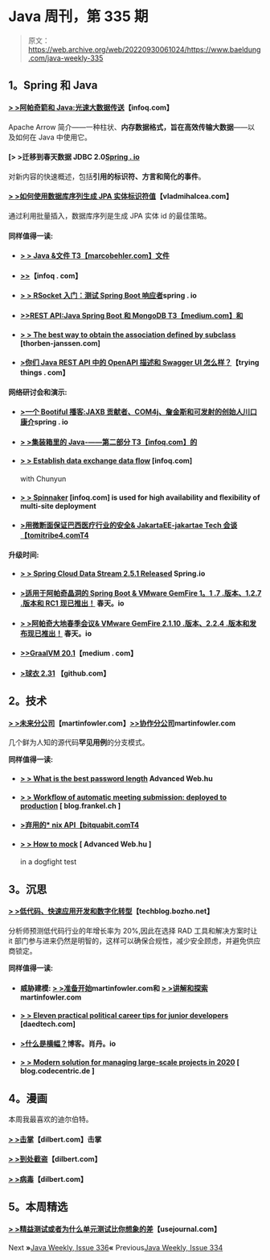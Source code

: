 # Java 周刊，第 335 期

> 原文：<https://web.archive.org/web/20220930061024/https://www.baeldung.com/java-weekly-335>

## **1。Spring 和 Java**

#### [**> >阿帕奇箭和 Java:光速大数据传送**](https://web.archive.org/web/20220628132040/https://www.infoq.com/articles/apache-arrow-java/)【infoq.com】

Apache Arrow 简介——一种柱状、**内存数据格式，旨在高效传输大数据**——以及如何在 Java 中使用它。

#### [**> >迁移到春天数据 JDBC 2.0**[Spring . io](https://web.archive.org/web/20220628132040/https://spring.io/blog/2020/05/20/migrating-to-spring-data-jdbc-2-0)

对新内容的快速概述，包括**引用的标识符、方言和简化的事件**。

#### [**> >如何使用数据库序列生成 JPA 实体标识符值**](https://web.archive.org/web/20220628132040/https://vladmihalcea.com/jpa-entity-identifier-sequence/)【vladmihalcea.com】

通过利用批量插入，数据库序列是生成 JPA 实体 id 的最佳策略。

#### **同样值得一读:**

*   #### [**> > Java &文件** T3【marcobehler.com】文件](https://web.archive.org/web/20220628132040/https://www.marcobehler.com/guides/java-files)

*   #### [**>>**](https://web.archive.org/web/20220628132040/https://www.infoq.com/news/2020/05/java-at-25/?utm_campaign=infoq_content&utm_source=infoq&utm_medium=feed&utm_term=Java)【infoq . com】

*   #### [**> > RSocket 入门：测试 Spring Boot 响应者**](https://web.archive.org/web/20220628132040/https://spring.io/blog/2020/05/25/getting-started-with-rsocket-testing-spring-boot-responders)spring . io

*   #### [**>>REST API:Java Spring Boot 和 MongoDB** T3【medium.com】和](https://web.archive.org/web/20220628132040/https://medium.com/@gtommee97/rest-api-java-spring-boot-and-mongodb-4dffbcabbaf5)

*   #### [**> > The best way to obtain the association defined by subclass**](https://web.archive.org/web/20220628132040/https://thorben-janssen.com/fetch-association-of-subclass/) [thorben-janssen.com]

*   #### [**>你们 Java REST API 中的 OpenAPI 描述和 Swagger UI 怎么样？**](https://web.archive.org/web/20220628132040/https://tryingthings.wordpress.com/2020/05/20/how-about-openapi-descriptions-and-swagger-ui-in-your-java-rest-api/)【trying things . com】

**网络研讨会和演示:**

*   #### [**>一个 Bootiful 播客:JAXB 贡献者、COM4j、詹金斯和可发射的创始人川口康介**](https://web.archive.org/web/20220628132040/https://spring.io/blog/2020/05/21/a-bootiful-podcast-jaxb-contributor-com4j-jenkins-and-launchable-founder-kohsuke-kawaguchi)spring . io

*   #### [**> >集装箱里的 Java-——第二部分** T3【infoq.com】的](https://web.archive.org/web/20220628132040/https://www.infoq.com/presentations/openjdk-containers/)

*   #### [**> > Establish data exchange data flow**](https://web.archive.org/web/20220628132040/https://www.infoq.com/presentations/spring-data-flow-patterns/?utm_campaign=infoq_content&utm_source=infoq&utm_medium=feed&utm_term=Java) [infoq.com]

    with Chunyun
*   #### [**> > Spinnaker**](https://web.archive.org/web/20220628132040/https://www.infoq.com/presentations/pivotal-spinnaker-cloud-resiliency/?utm_campaign=infoq_content&utm_source=infoq&utm_medium=feed&utm_term=Java) [infoq.com] is used for high availability and flexibility of multi-site deployment

*   #### [**>用微断面保证巴西医疗行业的安全& JakartaEE-jakartae Tech 会谈**【tomitribe4.comT4](https://web.archive.org/web/20220628132040/https://www.tomitribe.com/blog/keeping-brazils-medical-industry-safe-with-microprofile-jakartaee-jakarta-tech-talks/)

**升级时间:**

*   #### [**> > Spring Cloud Data Stream 2.5.1 Released**](https://web.archive.org/web/20220628132040/https://spring.io/blog/2020/05/20/spring-cloud-data-flow-2-5-1-released) Spring.io

*   #### [**>适用于阿帕奇晶洞的 Spring Boot & VMware GemFire 1。1 .7 .版本、1.2.7 .版本和 RC1 现已推出！**](https://web.archive.org/web/20220628132040/https://spring.io/blog/2020/05/19/spring-boot-for-apache-geode-vmware-gemfire-1-1-7-release-1-2-7-release-and-1-3-0-rc1-available) 春天。io

*   #### [**> >阿帕奇大地春季会议& VMware GemFire 2.1.10 .版本、2.2.4 .版本和发布现已推出！**](https://web.archive.org/web/20220628132040/https://spring.io/blog/2020/05/19/spring-session-for-apache-geode-vmware-gemfire-2-1-10-release-2-2-4-release-and-2-3-0-release-available) 春天。io

*   #### [**>>GraalVM 20.1**](https://web.archive.org/web/20220628132040/https://medium.com/graalvm/graalvm-20-1-7ce7e89f066b)【medium . com】

*   #### [**>球衣 2.31**](https://web.archive.org/web/20220628132040/https://github.com/eclipse-ee4j/jersey/releases/tag/2.31) 【github.com】

## **2。技术**

#### [**> >未来分公司**](https://web.archive.org/web/20220628132040/https://martinfowler.com/articles/branching-patterns.html#future-branch)【martinfowler.com】[**>>协作分公司**](https://web.archive.org/web/20220628132040/https://martinfowler.com/articles/branching-patterns.html#collaboration-branch)martinfowler.com

几个鲜为人知的源代码**罕见用例**的分支模式。

**同样值得一读:**

*   #### [**> > What is the best password length**](https://web.archive.org/web/20220628132040/https://advancedweb.hu/what-is-the-optimal-password-length/) Advanced Web.hu

*   #### [**> > Workflow of automatic meeting submission: deployed to production**](https://web.archive.org/web/20220628132040/https://blog.frankel.ch/automating-conference-submission-workflow/3/) [ blog.frankel.ch ]

*   #### [**>弃用的* nix API**【bitquabit.comT4](https://web.archive.org/web/20220628132040/https://www.bitquabit.com/post/deprecated-nix-api/)

*   #### [**> > How to mock**](https://web.archive.org/web/20220628132040/https://advancedweb.hu/how-to-mock-in-bash-tests/) [ Advanced Web.hu ]

    in a dogfight test

## **3。沉思**

#### [**> >低代码、快速应用开发和数字化转型**](https://web.archive.org/web/20220628132040/https://techblog.bozho.net/low-code-rapid-application-development-and-digital-transformation/)【techblog.bozho.net】

分析师预测低代码行业的年增长率为 20%,因此在选择 RAD 工具和解决方案时让 it 部门参与进来仍然是明智的，这样可以确保合规性，减少安全顾虑，并避免供应商锁定。

**同样值得一读:**

*   #### **威胁建模:** [**> >准备开始**](https://web.archive.org/web/20220628132040/https://martinfowler.com/articles/agile-threat-modelling.html#PreparingToStart)martinfowler.com和 [**> >讲解和探索**](https://web.archive.org/web/20220628132040/https://martinfowler.com/articles/agile-threat-modelling.html#ExplainAndExplore)martinfowler.com

*   #### [**> > Eleven practical political career tips for junior developers**](https://web.archive.org/web/20220628132040/https://daedtech.com/11-realpolitik-career-tips-for-junior-developers/) [daedtech.com]

*   #### [**>什么是横幅？**](https://web.archive.org/web/20220628132040/https://blog.shodan.io/what-is-a-banner/)博客。肖丹。io

*   #### [**> > Modern solution for managing large-scale projects in 2020**](https://web.archive.org/web/20220628132040/https://blog.codecentric.de/en/2020/05/project-management-modern-solutions-large-scale-projects-2020/) [ blog.codecentric.de ]

## **4。漫画**

本周我最喜欢的迪尔伯特。

#### [**> >击掌**](https://web.archive.org/web/20220628132040/https://dilbert.com/strip/2020-05-20)【dilbert.com】击掌

#### [**> >到处截盗**](https://web.archive.org/web/20220628132040/https://dilbert.com/strip/2020-05-24)【dilbert.com】

#### [**> >病毒**](https://web.archive.org/web/20220628132040/https://dilbert.com/strip/2020-05-22)【dilbert.com】

## **5。本周精选**

#### **[> >精益测试或者为什么单元测试比你想象的差](https://web.archive.org/web/20220628132040/https://blog.usejournal.com/lean-testing-or-why-unit-tests-are-worse-than-you-think-b6500139a009)**【usejournal.com】

Next **»**[Java Weekly, Issue 336](/web/20220628132040/https://www.baeldung.com/java-weekly-336)**«** Previous[Java Weekly, Issue 334](/web/20220628132040/https://www.baeldung.com/java-weekly-334)